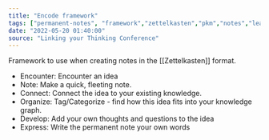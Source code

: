 ```yaml
---
title: "Encode framework"
tags: ["permanent-notes", "framework","zettelkasten","pkm","notes","learning" ]
date: "2022-05-20 01:40:00"
source: "Linking your Thinking Conference"
---
```


Framework to use when creating notes in the [[Zettelkasten]] format.

- Encounter: Encounter an idea
- Note: Make a quick, fleeting note.
- Connect: Connect the idea to your existing knowledge.
- Organize: Tag/Categorize - find how this idea fits into your knowledge graph.
- Develop: Add your own thoughts and questions to the idea
- Express: Write the permanent note your own words

